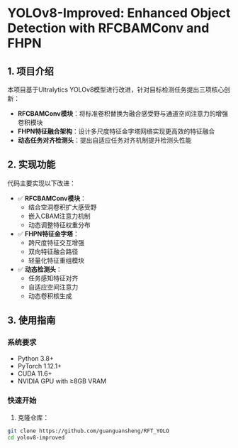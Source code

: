 # YOLOv8-Improved: Enhanced Object Detection with RFCBAMConv and FHPN

## 1. 项目介绍
本项目基于Ultralytics YOLOv8模型进行改进，针对目标检测任务提出三项核心创新：
- **RFCBAMConv模块**：将标准卷积替换为融合感受野与通道空间注意力的增强卷积模块
- **FHPN特征融合架构**：设计多尺度特征金字塔网络实现更高效的特征融合
- **动态任务对齐检测头**：提出自适应任务对齐机制提升检测头性能


## 2. 实现功能
代码主要实现以下改进：
- ✅ **RFCBAMConv模块**：
  - 结合空洞卷积扩大感受野
  - 嵌入CBAM注意力机制
  - 动态调整特征权重分布
- ✅ **FHPN特征金字塔**：
  - 跨尺度特征交互增强
  - 双向特征融合路径
  - 轻量化特征重组模块
- ✅ **动态检测头**：
  - 任务感知特征对齐
  - 自适应空间注意力
  - 动态卷积核生成

## 3. 使用指南

### 系统要求
- Python 3.8+
- PyTorch 1.12.1+
- CUDA 11.6+
- NVIDIA GPU with ≥8GB VRAM

### 快速开始
1. 克隆仓库：
```bash
git clone https://github.com/guanguansheng/RFT_YOLO
cd yolov8-improved

